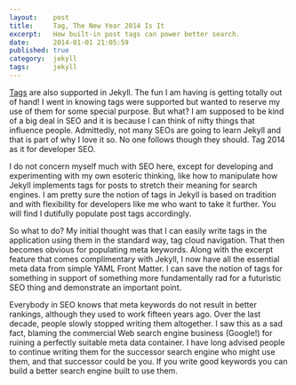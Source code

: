 ```yaml
---
layout:    post
title:     Tag, The New Year 2014 Is It
excerpt:   How built-in post tags can power better search.
date:      2014-01-01 21:05:59
published: true
category:  jekyll
tags:      jekyll
---
```


[Tags][tags] are also supported in Jekyll. The fun I am having is getting totally out of hand! I went in knowing tags were supported but wanted to reserve my use of them for some special purpose. But what? I am supposed to be kind of a big deal in SEO and it is because I can think of nifty things that influence people. Admittedly, not many SEOs are going to learn Jekyll and that is part of why I love it so. No one follows though they should. Tag 2014 as it for developer SEO.

I do not concern myself much with SEO here, except for developing and experimenting with my own esoteric thinking, like how to manipulate how Jekyll implements tags for posts to stretch their meaning for search engines. I am pretty sure the notion of tags in Jekyll is based on tradition and with flexibility for developers like me who want to take it further. You will find I dutifully populate post tags accordingly.

So what to do? My initial thought was that I can easily write tags in the application using them in the standard way, tag cloud navigation. That then becomes obvious for populating meta keywords. Along with the excerpt feature that comes complimentary with Jekyll, I now have all the essential meta data from simple YAML Front Matter. I can save the notion of tags for something in support of something more fundamentally rad for a futuristic SEO thing and demonstrate an important point.

Everybody in SEO knows that meta keywords do not result in better rankings, although they used to work fifteen years ago. Over the last decade, people slowly stopped writing them altogether. I saw this as a sad fact, blaming the commercial Web search engine business (Google!) for ruining a perfectly suitable meta data container. I have long advised people to continue writing them for the successor search engine who might use them, and that successor could be you. If you write good keywords you can build a better search engine built to use them.

[tags]: http://jekyllrb.com/docs/variables/
